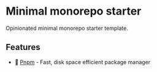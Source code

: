 # Minimal monorepo starter

Opinionated minimal monorepo starter template.

## Features

- 🧩 [Pnpm](https://pnpm.io) - Fast, disk space efficient package manager
